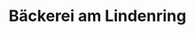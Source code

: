 ---
title: "Bäckerei am Lindenring"
url: /naumburg-saale/baeckerei-am-lindenring/
shop: Bäckerei
---
